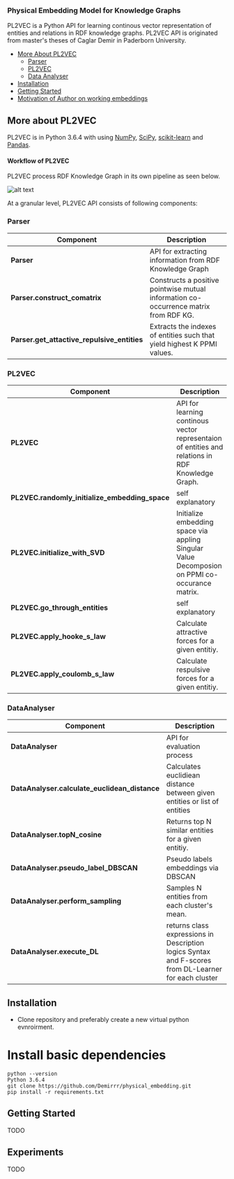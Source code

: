 ### Physical Embedding Model for Knowledge Graphs ###

PL2VEC is a Python API for learning continous vector representation of entities and relations in RDF knowledge graphs. PL2VEC API is originated from master's theses of Caglar Demir in Paderborn University.

- [More About PL2VEC](#more-about-PL2VEC)
    - [Parser](#parser)
    - [PL2VEC](#PL2VEC)
    - [Data Analyser](#data-analyser)
- [Installation](#installation)
- [Getting Started](#getting-started)
- [Motivation of Author on working embeddings](#motivation-of-author-on-working-embeddings)


## More about PL2VEC
PL2VEC is in Python 3.6.4 with using [NumPy](http://www.numpy.org/), [SciPy](https://www.scipy.org/), [scikit-learn](http://scikit-learn.org) and [Pandas](https://pandas.pydata.org/).
#### Workflow of PL2VEC
PL2VEC process RDF Knowledge Graph  in its own pipeline as seen below.

![alt text](https://raw.githubusercontent.com/Demirrr/physical_embedding/master/other/pl2vec_uml.png "Pipeline of PL2VEC")


At a granular level, PL2VEC API consists of following components:

### Parser

| Component | Description |
| ---- | --- |
| **Parser** | API for extracting information from RDF Knowledge Graph|
| **Parser.construct_comatrix** | Constructs a positive pointwise mutual information co-occurrence matrix from RDF KG.|
| **Parser.get_attactive_repulsive_entities** | Extracts the indexes of entities such that yield highest K  PPMI values.|

### PL2VEC

| Component | Description |
| ---- | --- |
| **PL2VEC** |  API for learning continous vector representaion of entities and relations in RDF Knowledge Graph.|
| **PL2VEC.randomly_initialize_embedding_space** | self explanatory |
| **PL2VEC.initialize_with_SVD** | Initialize embedding space via appling Singular Value Decomposion on PPMI co-occurance matrix. |
| **PL2VEC.go_through_entities** | self explanatory  |
| **PL2VEC.apply_hooke_s_law**   | Calculate attractive forces for a given entitiy. |
| **PL2VEC.apply_coulomb_s_law** | Calculate respulsive forces for a given entitiy. |

### DataAnalyser

| Component | Description |
| ---- | --- |
| **DataAnalyser** |  API for evaluation process|
| **DataAnalyser.calculate_euclidean_distance** | Calculates euclidiean distance between given entities or list of entities |
| **DataAnalyser.topN_cosine** | Returns top N similar entities for a given entitiy.  |
| **DataAnalyser.pseudo_label_DBSCAN** | Pseudo labels embeddings via DBSCAN |
| **DataAnalyser.perform_sampling** | Samples N entities from each cluster's mean. |
| **DataAnalyser.execute_DL** | returns class expressions in Description logics Syntax and  F-scores from DL-Learner for each cluster|


## Installation
* Clone repository and preferably create a new virtual python evnroirment.

# Install basic dependencies
```
python --version
Python 3.6.4
git clone https://github.com/Demirrr/physical_embedding.git
pip install -r requirements.txt
```

## Getting Started
TODO

## Experiments
TODO